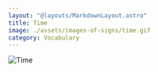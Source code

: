 ```yaml
---
layout: "@layouts/MarkdownLayout.astro"
title: Time
image: ./assets/images-of-signs/time.gif
category: Vocabulary
---
```


![Time](@signs/time.gif)
